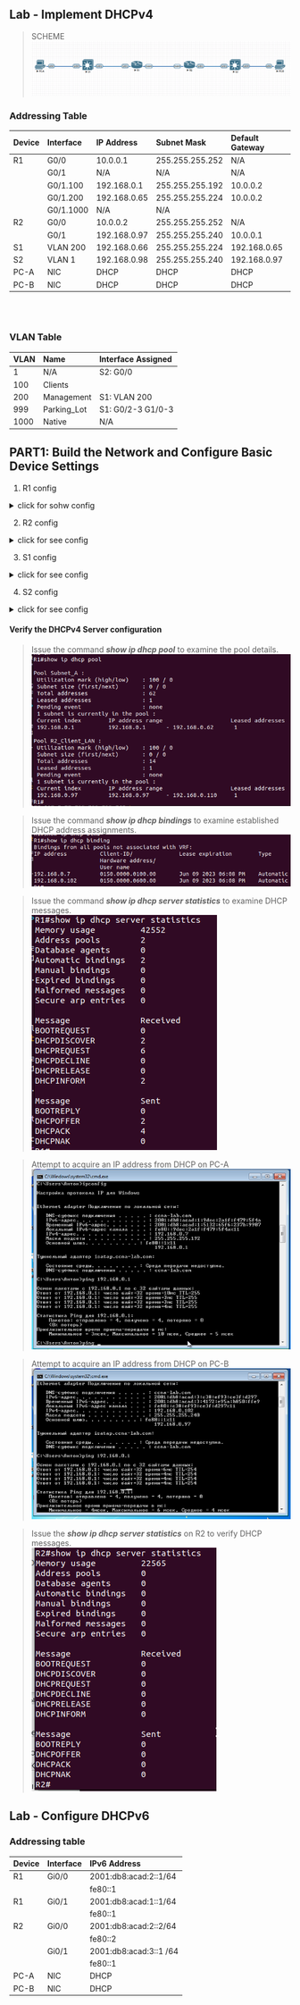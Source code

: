 ## Lab - Implement DHCPv4<br>

>SCHEME<br>
![](EVE-SchemeDHCPv4.png)

### Addressing Table<br>

|Device|Interface|IP Address|Subnet Mask|Default Gateway|
|:-|:-|:-|:-|:-|
|R1|G0/0|10.0.0.1|255.255.255.252|N/A|
||G0/1|N/A|N/A|N/A|
||G0/1.100|192.168.0.1|255.255.255.192|10.0.0.2|
||G0/1.200|192.168.0.65|255.255.255.224|10.0.0.2|
||G0/1.1000|N/A|N/A||
|R2|G0/0|10.0.0.2|255.255.255.252|N/A|
||G0/1|192.168.0.97|255.255.255.240|10.0.0.1|
|S1|VLAN 200|192.168.0.66|255.255.255.224|192.168.0.65|
|S2|VLAN 1|192.168.0.98|255.255.255.240|192.168.0.97|
|PC-A|NIC|DHCP|DHCP|DHCP|
|PC-B|NIC|DHCP|DHCP|DHCP|

<br>
<br>

### VLAN Table<br>

|VLAN|Name|Interface Assigned|
|:-|:-|:-|
|1|N/A|S2: G0/0|
|100|Clients||S1: G0/0|	
|200|Management|S1: VLAN 200|
|999|Parking_Lot|S1: G0/2-3 G1/0-3|
|1000|Native|N/A|


## PART1: Build the Network and Configure Basic Device Settings<br>

1. R1 config
<details>
  <summary>click for sohw config</summary>
Building configuration...<br>
!<br>
ip dhcp excluded-address 192.168.0.1 192.168.0.5<br>
ip dhcp excluded-address 192.168.0.97 192.168.0.101<br>
!<br>
ip dhcp pool Subnet_A<br>
 network 192.168.0.0 255.255.255.192<br>
 default-router 192.168.0.1 <br>
 domain-name ccna-lab.com<br>
 dns-server 8.8.8.8 <br>
 lease 2 12 30<br>
!<br>
ip dhcp pool R2_Client_LAN<br>
 network 192.168.0.96 255.255.255.240<br>
 default-router 192.168.0.97 <br>
 domain-name ccna-lab.com<br>
 lease 2 12 30<br>
!<br>
no ip domain lookup<br>
ip cef<br>
ipv6 unicast-routing<br>
ipv6 cef<br>
!<br>
interface GigabitEthernet0/0<br>
 ip address 10.0.0.1 255.255.255.252<br>
 duplex auto<br>
 speed auto<br>
 media-type rj45<br>
 ipv6 address FE80::1 link-local<br>
 ipv6 address 2001:DB8:ACAD:2::1/64<br>
!<br>
interface GigabitEthernet0/1<br>
 no ip address<br>
 duplex auto<br>
 speed auto<br>
 media-type rj45<br>
!         <br>
interface GigabitEthernet0/1.100<br>
 description for_Clients_dhcp<br>
 encapsulation dot1Q 100<br>
 ip address 192.168.0.1 255.255.255.192<br>
 ip virtual-reassembly in<br>
 ipv6 address FE80::1 link-local<br>
 ipv6 address 2001:DB8:ACAD:1::1/64<br>
!<br>
interface GigabitEthernet0/1.200<br>
 description for_Management<br>
 encapsulation dot1Q 200<br>
 ip address 192.168.0.65 255.255.255.224<br>
!<br>
interface GigabitEthernet0/1.1000<br>
 description Native<br>
 encapsulation dot1Q 1000 native<br>
!<br>
ip route 0.0.0.0 0.0.0.0 10.0.0.2<br>
!<br>
ipv6 route ::/0 2001:DB8:ACAD:2::2<br>
ipv6 ioam timestamp<br>
!<br>
access-list 1 permit 192.168.0.0 0.0.0.63<br>
</details>

2. R2 config
<details>
  <summary>click for see config</summary>
ipv6 unicast-routing<br>
ipv6 cef<br>
!<br>
interface GigabitEthernet0/0<br>
 ip address 10.0.0.2 255.255.255.252<br>
 duplex auto<br>
 speed auto<br>
 media-type rj45<br>
 ipv6 address FE80::2 link-local<br>
 ipv6 address 2001:DB8:ACAD:2::2/64<br>
!<br>
interface GigabitEthernet0/1<br>
 description for_Clients<br>
 ip address 192.168.0.97 255.255.255.240<br>
 ip helper-address 10.0.0.1<br>
 duplex auto<br>
 speed auto<br>
 media-type rj45<br>
 ipv6 address FE80::1 link-local<br>
 ipv6 address 2001:DB8:ACAD:3::1/64<br>
!<br>
ip route 0.0.0.0 0.0.0.0 10.0.0.1<br>
!<br>
ipv6 route ::/0 2001:DB8:ACAD:2::1<br>
ipv6 ioam timestamp<br>
end<br>
</details>

3. S1 config
<details>
  <summary>click for see config</summary>
hostname S1<br>
!<br>
interface GigabitEthernet0/0<br>
 switchport access vlan 100<br>
 switchport mode access<br>
 negotiation auto<br>
!<br>
interface GigabitEthernet0/1<br>
 switchport trunk allowed vlan 100,200,1000<br>
 switchport trunk encapsulation dot1q<br>
 switchport trunk native vlan 1000<br>
 switchport mode trunk<br>
 negotiation auto<br>
!<br>
interface GigabitEthernet0/2<br>
 switchport access vlan 999<br>
 switchport mode access<br>
 shutdown<br>
 negotiation auto         <br>
!<br>
interface Vlan200<br>
 ip address 192.168.0.66 255.255.255.224<br>
!<br>
ip route 0.0.0.0 0.0.0.0 192.168.0.65<br>
</details>

4. S2 config
<details>
  <summary>click for see config</summary>
hostname S2<br>
!<br>
interface Vlan1<br>
 ip address 192.168.0.98 255.255.255.240<br>
!<br>
ip route 0.0.0.0 0.0.0.0 192.168.0.97<br>
</details>

#### Verify the DHCPv4 Server configuration<br>

>Issue the command ***show ip dhcp pool*** to examine the pool details.<br>
![](show_ip_dhcp_pool.png)<br>

>Issue the command ***show ip dhcp bindings*** to examine established DHCP address assignments.<br>
![](show_ip_dhcp_bindings.png)<br>

>Issue the command ***show ip dhcp server statistics*** to examine DHCP messages.<br>
![](ip_dhcp_server_statistics.png)<br>

>Attempt to acquire an IP address from DHCP on PC-A<br>
![](ping_R1.png)<br>

>Attempt to acquire an IP address from DHCP on PC-B<br>
![](ping_R1_from_PC-B.png)<br>

>Issue the ***show ip dhcp server statistics*** on R2 to verify DHCP messages.<br>
![](show_ip_dhcp_server_statistics_R2.png)<br>



## Lab - Configure DHCPv6

### Addressing table

|Device|Interface|IPv6 Address|
|:-|:-|:-|
|R1|Gi0/0|2001:db8:acad:2::1/64|
|||fe80::1|
|R1|Gi0/1|2001:db8:acad:1::1/64|
|||fe80::1|
|R2|Gi0/0|2001:db8:acad:2::2/64|
|||fe80::2|
||Gi0/1|2001:db8:acad:3::1 /64|
|||fe80::1|
|PC-A|NIC|DHCP|
|PC-B|NIC|DHCP|
